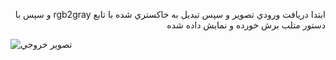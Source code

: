 <div dir="rtl">
  
  ابتدا دريافت ورودي تصوير و سپس تبديل به خاكستري شده با تابع rgb2gray و سپس با دستور متلب برش خورده و نمايش داده شده 
  
  </div>
  


![تصوير خروجي]("https://github.com/semnan-university-ai/image-processing-class/blob/main/excersiecs/Homayontoosy/9/khoroji%20tasvir.png")
